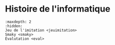 # Histoire de l'informatique

```{toctree}
:maxdepth: 2
:hidden:
Jeu de l'imitation <jeuimitation>
Smaky <smaky>
Évalutation <eval>
```